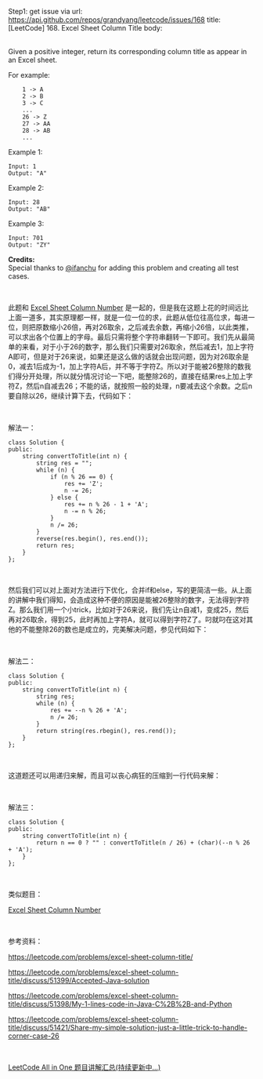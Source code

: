 Step1: get issue via url: https://api.github.com/repos/grandyang/leetcode/issues/168 
 title:[LeetCode] 168. Excel Sheet Column Title 
 body:  
  

Given a positive integer, return its corresponding column title as appear in an Excel sheet.

For example:
    
    
        1 -> A
        2 -> B
        3 -> C
        ...
        26 -> Z
        27 -> AA
        28 -> AB 
        ...
    

Example 1:
    
    
    Input: 1
    Output: "A"
    

Example 2:
    
    
    Input: 28
    Output: "AB"
    

Example 3:
    
    
    Input: 701
    Output: "ZY"

**Credits:**  
Special thanks to [@ifanchu](https://oj.leetcode.com/discuss/user/ifanchu) for adding this problem and creating all test cases.

 

此题和 [Excel Sheet Column Number](http://www.cnblogs.com/grandyang/p/4225316.html) 是一起的，但是我在这题上花的时间远比上面一道多，其实原理都一样，就是一位一位的求，此题从低位往高位求，每进一位，则把原数缩小26倍，再对26取余，之后减去余数，再缩小26倍，以此类推，可以求出各个位置上的字母。最后只需将整个字符串翻转一下即可。我们先从最简单的来看，对于小于26的数字，那么我们只需要对26取余，然后减去1，加上字符A即可，但是对于26来说，如果还是这么做的话就会出现问题，因为对26取余是0，减去1后成为-1，加上字符A后，并不等于字符Z。所以对于能被26整除的数我们得分开处理，所以就分情况讨论一下吧，能整除26的，直接在结果res上加上字符Z，然后n自减去26；不能的话，就按照一般的处理，n要减去这个余数。之后n要自除以26，继续计算下去，代码如下：

 

解法一：
    
    
    class Solution {
    public:
        string convertToTitle(int n) {
            string res = "";
            while (n) {
                if (n % 26 == 0) {
                    res += 'Z';
                    n -= 26;
                } else {
                    res += n % 26 - 1 + 'A';
                    n -= n % 26;
                }
                n /= 26;
            }
            reverse(res.begin(), res.end());
            return res;
        }
    };

 

然后我们可以对上面对方法进行下优化，合并if和else，写的更简洁一些。从上面的讲解中我们得知，会造成这种不便的原因是能被26整除的数字，无法得到字符Z。那么我们用一个小trick，比如对于26来说，我们先让n自减1，变成25，然后再对26取余，得到25，此时再加上字符A，就可以得到字符Z了。叼就叼在这对其他的不能整除26的数也是成立的，完美解决问题，参见代码如下：

 

解法二：
    
    
    class Solution {
    public:
        string convertToTitle(int n) {
            string res;
            while (n) {
                res += --n % 26 + 'A';
                n /= 26;
            }
            return string(res.rbegin(), res.rend());
        }
    };

 

这道题还可以用递归来解，而且可以丧心病狂的压缩到一行代码来解：

 

解法三：
    
    
    class Solution {
    public:
        string convertToTitle(int n) {
            return n == 0 ? "" : convertToTitle(n / 26) + (char)(--n % 26 + 'A');
        }
    };

 

类似题目：

[Excel Sheet Column Number](http://www.cnblogs.com/grandyang/p/4225316.html)

 

参考资料：

<https://leetcode.com/problems/excel-sheet-column-title/>

<https://leetcode.com/problems/excel-sheet-column-title/discuss/51399/Accepted-Java-solution>

<https://leetcode.com/problems/excel-sheet-column-title/discuss/51398/My-1-lines-code-in-Java-C%2B%2B-and-Python>

<https://leetcode.com/problems/excel-sheet-column-title/discuss/51421/Share-my-simple-solution-just-a-little-trick-to-handle-corner-case-26>

 

[LeetCode All in One 题目讲解汇总(持续更新中...)](http://www.cnblogs.com/grandyang/p/4606334.html)
